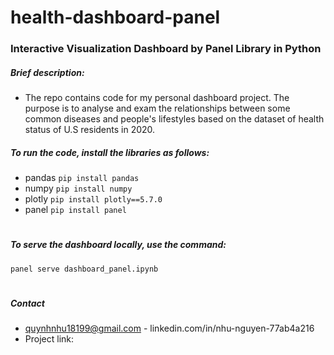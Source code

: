 # health-dashboard-panel
### Interactive Visualization Dashboard by Panel Library in Python


##### Brief description: 
- The repo contains code for my personal dashboard project. The purpose is to analyse and exam the relationships between some common diseases and people's lifestyles based on the dataset of health status of U.S residents in 2020. 

##### To run the code, install the libraries as follows: 
- pandas
`pip install pandas`
- numpy
`pip install numpy`
- plotly
`pip install plotly==5.7.0`
- panel
`pip install panel`
#


##### To serve the dashboard locally, use the command:
`panel serve dashboard_panel.ipynb`
# 


##### Contact
- quynhnhu18199@gmail.com - linkedin.com/in/nhu-nguyen-77ab4a216 
- Project link: 
